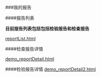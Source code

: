 ###我的报告

####报告列表
	
**目前报告列表包括包括检验报告和检查报告**

[reportList.html](http://uat.gzhc365.com/html/module/report/html/reportList.html)


####检查报告详情

[demo_reportDetail.html](http://uat.gzhc365.com/html/module/report/html/reportDetail.html)

####检验报告详情
[demo_reportDetail2.html](http://uat.gzhc365.com/html/module/report/html/reportDetail2.html)










